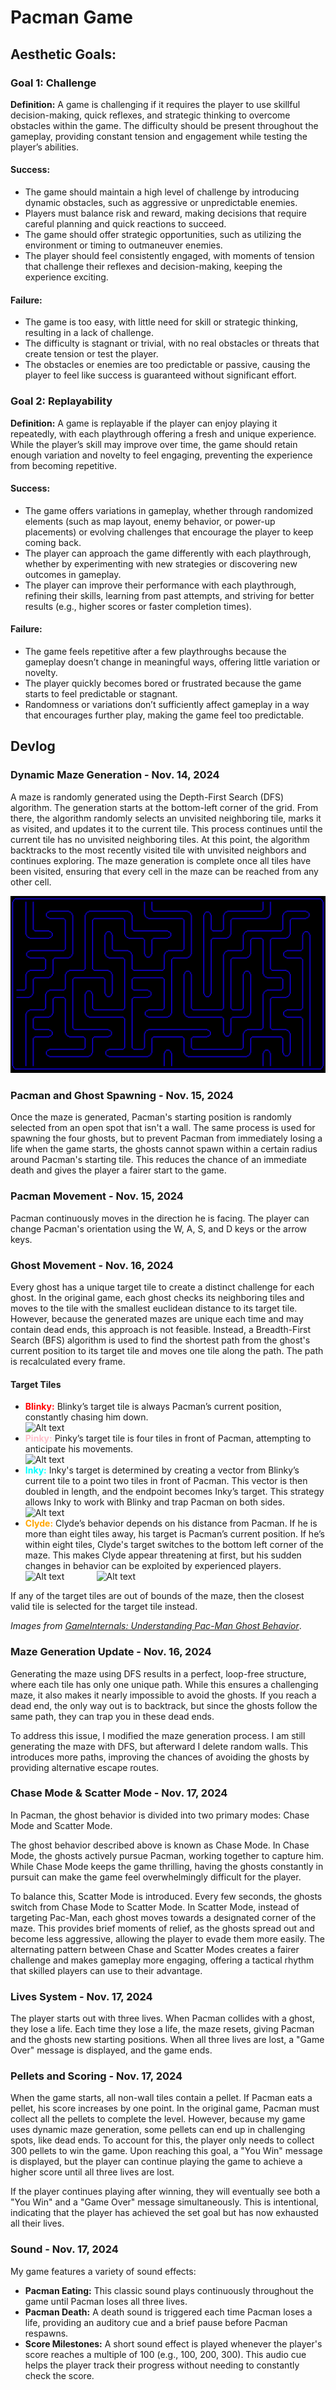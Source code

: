 # Pacman Game

## Aesthetic Goals:
### Goal 1: Challenge

**Definition:** A game is challenging if it requires the player to use skillful decision-making, quick reflexes, and strategic thinking to overcome obstacles within the game. The difficulty should be present throughout the gameplay, providing constant tension and engagement while testing the player’s abilities.

#### Success:
- The game should maintain a high level of challenge by introducing dynamic obstacles, such as aggressive or unpredictable enemies.
- Players must balance risk and reward, making decisions that require careful planning and quick reactions to succeed.
- The game should offer strategic opportunities, such as utilizing the environment or timing to outmaneuver enemies.
- The player should feel consistently engaged, with moments of tension that challenge their reflexes and decision-making, keeping the experience exciting.

#### Failure:
- The game is too easy, with little need for skill or strategic thinking, resulting in a lack of challenge.
- The difficulty is stagnant or trivial, with no real obstacles or threats that create tension or test the player.
- The obstacles or enemies are too predictable or passive, causing the player to feel like success is guaranteed without significant effort.

### Goal 2: Replayability
**Definition:** A game is replayable if the player can enjoy playing it repeatedly, with each playthrough offering a fresh and unique experience. While the player’s skill may improve over time, the game should retain enough variation and novelty to feel engaging, preventing the experience from becoming repetitive.

#### Success:
- The game offers variations in gameplay, whether through randomized elements (such as map layout, enemy behavior, or power-up placements) or evolving challenges that encourage the player to keep coming back.
- The player can approach the game differently with each playthrough, whether by experimenting with new strategies or discovering new outcomes in gameplay.
- The player can improve their performance with each playthrough, refining their skills, learning from past attempts, and striving for better results (e.g., higher scores or faster completion times).

#### Failure:
- The game feels repetitive after a few playthroughs because the gameplay doesn’t change in meaningful ways, offering little variation or novelty.
- The player quickly becomes bored or frustrated because the game starts to feel predictable or stagnant.
- Randomness or variations don’t sufficiently affect gameplay in a way that encourages further play, making the game feel too predictable.

## Devlog

### Dynamic Maze Generation - Nov. 14, 2024
A maze is randomly generated using the Depth-First Search (DFS) algorithm. The generation starts at the bottom-left corner of the grid. From there, the algorithm randomly selects an unvisited neighboring tile, marks it as visited, and updates it to the current tile. This process continues until the current tile has no unvisited neighboring tiles. At this point, the algorithm backtracks to the most recently visited tile with unvisited neighbors and continues exploring. The maze generation is complete once all tiles have been visited, ensuring that every cell in the maze can be reached from any other cell.

![Alt text](https://github.com/DannyVC123/Ex-6-Game/blob/main/Screenshots/maze.png "maze.png")

### Pacman and Ghost Spawning - Nov. 15, 2024
Once the maze is generated, Pacman's starting position is randomly selected from an open spot that isn't a wall. The same process is used for spawning the four ghosts, but to prevent Pacman from immediately losing a life when the game starts, the ghosts cannot spawn within a certain radius around Pacman's starting tile. This reduces the chance of an immediate death and gives the player a fairer start to the game.

### Pacman Movement - Nov. 15, 2024
Pacman continuously moves in the direction he is facing. The player can change Pacman's orientation using the W, A, S, and D keys or the arrow keys.

### Ghost Movement - Nov. 16, 2024
Every ghost has a unique target tile to create a distinct challenge for each ghost. In the original game, each ghost checks its neighboring tiles and moves to the tile with the smallest euclidean distance to its target tile. However, because the generated mazes are unique each time and may contain dead ends, this approach is not feasible. Instead, a Breadth-First Search (BFS) algorithm is used to find the shortest path from the ghost's current position to its target tile and moves one tile along the path. The path is recalculated every frame.

#### Target Tiles
- <span style="color:red">**Blinky:**</span> Blinky’s target tile is always Pacman’s current position, constantly chasing him down. <br>
![Alt text](https://media.gameinternals.com/pacman-ghosts/blinky-targeting.png "blinky target")
- <span style="color:pink">**Pinky:**</span> Pinky’s target tile is four tiles in front of Pacman, attempting to anticipate his movements. <br>
![Alt text](https://media.gameinternals.com/pacman-ghosts/pinky-targeting.png "pinky target")
- <span style="color:cyan">**Inky:**</span> Inky's target is determined by creating a vector from Blinky’s current tile to a point two tiles in front of Pacman. This vector is then doubled in length, and the endpoint becomes Inky’s target. This strategy allows Inky to work with Blinky and trap Pacman on both sides. <br>
![Alt text](https://media.gameinternals.com/pacman-ghosts/inky-targeting.png "inky target")
- <span style="color:orange">**Clyde:**</span> Clyde’s behavior depends on his distance from Pacman. If he is more than eight tiles away, his target is Pacman’s current position. If he’s within eight tiles, Clyde's target switches to the bottom left corner of the maze. This makes Clyde appear threatening at first, but his sudden changes in behavior can be exploited by experienced players. <br>
![Alt text](https://media.gameinternals.com/pacman-ghosts/clyde-targeting2.png "clyde target 1")
&nbsp;&nbsp;&nbsp;&nbsp;&nbsp;&nbsp;&nbsp;&nbsp;&nbsp;&nbsp;&nbsp;
![Alt text](https://media.gameinternals.com/pacman-ghosts/clyde-targeting.png "clyde target 1")

If any of the target tiles are out of bounds of the maze, then the closest valid tile is selected for the target tile instead.

*Images  from [GameInternals: Understanding Pac-Man Ghost Behavior](https://gameinternals.com/understanding-pac-man-ghost-behavior)*.

### Maze Generation Update - Nov. 16, 2024

Generating the maze using DFS results in a perfect, loop-free structure, where each tile has only one unique path. While this ensures a challenging maze, it also makes it nearly impossible to avoid the ghosts. If you reach a dead end, the only way out is to backtrack, but since the ghosts follow the same path, they can trap you in these dead ends.

To address this issue, I modified the maze generation process. I am still generating the maze with DFS, but afterward I delete random walls. This introduces more paths, improving the chances of avoiding the ghosts by providing alternative escape routes.

### Chase Mode & Scatter Mode - Nov. 17, 2024

In Pacman, the ghost behavior is divided into two primary modes: Chase Mode and Scatter Mode.

The ghost behavior described above is known as Chase Mode. In Chase Mode, the ghosts actively pursue Pacman, working together to capture him. While Chase Mode keeps the game thrilling, having the ghosts constantly in pursuit can make the game feel overwhelmingly difficult for the player.

To balance this, Scatter Mode is introduced. Every few seconds, the ghosts switch from Chase Mode to Scatter Mode. In Scatter Mode, instead of targeting Pac-Man, each ghost moves towards a designated corner of the maze. This provides brief moments of relief, as the ghosts spread out and become less aggressive, allowing the player to evade them more easily. The alternating pattern between Chase and Scatter Modes creates a fairer challenge and makes gameplay more engaging, offering a tactical rhythm that skilled players can use to their advantage.

### Lives System - Nov. 17, 2024

The player starts out with three lives. When Pacman collides with a ghost, they lose a life. Each time they lose a life, the maze resets, giving Pacman and the ghosts new starting positions. When all three lives are lost, a "Game Over" message is displayed, and the game ends.

### Pellets and Scoring - Nov. 17, 2024

When the game starts, all non-wall tiles contain a pellet. If Pacman eats a pellet, his score increases by one point. In the original game, Pacman must collect all the pellets to complete the level. However, because my game uses dynamic maze generation, some pellets can end up in challenging spots, like dead ends. To account for this, the player only needs to collect 300 pellets to win the game. Upon reaching this goal, a "You Win" message is displayed, but the player can continue playing the game to achieve a higher score until all three lives are lost.

If the player continues playing after winning, they will eventually see both a "You Win" and a "Game Over" message simultaneously. This is intentional, indicating that the player has achieved the set goal but has now exhausted all their lives.

### Sound - Nov. 17, 2024

My game features a variety of sound effects:

- **Pacman Eating:** This classic sound plays continuously throughout the game until Pacman loses all three lives.
- **Pacman Death:** A death sound is triggered each time Pacman loses a life, providing an auditory cue and a brief pause before Pacman respawns.
- **Score Milestones:** A short sound effect is played whenever the player's score reaches a multiple of 100 (e.g., 100, 200, 300). This audio cue helps the player track their progress without needing to constantly check the score.













